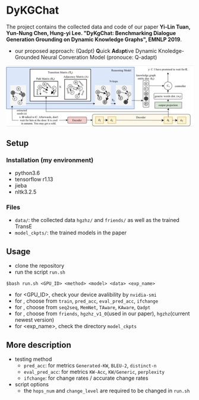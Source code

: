# DyKGChat
The project contains the collected data and code of our paper **Yi-Lin Tuan, Yun-Nung Chen, Hung-yi Lee. "DyKgChat: Benchmarking Dialogue Generation Grounding on Dynamic Knowledge Graphs", EMNLP 2019**.

* our proposed approach: (Qadpt) **Q**uick **Ad**a**pt**ive Dynamic Knoledge-Grounded Neural Converation Model (pronouce: Q-adapt)

![Qadpt](Qadpt_model.png)

## Setup
### Installation (my environment)
* python3.6
* tensorflow r1.13
* jieba
* nltk3.2.5

### Files
* `data/`: the collected data `hgzhz/` and `friends/` as well as the trained TransE
* `model_ckpts/`: the trained models in the paper


## Usage
* clone the repository
* run the script `run.sh`
```
$bash run.sh <GPU_ID> <method> <model> <data> <exp_name>
```
  * for <GPU_ID>, check your device avalibility by `nvidia-smi`
  * for <method>, choose from `train`, `pred_acc`, `eval_pred_acc`, `ifchange`
  * for <model>, choose from `seq2seq`, `MemNet`, `TAware`, `KAware`, `Qadpt`
  * for <data>, choose from `friends`, `hgzhz_v1_0`(used in our paper), `hgzhz`(current newest version)
  * for <exp_name>, check the directory `model_ckpts`

## More description
* testing method
  * `pred_acc`: for metrics `Generated-KW`, `BLEU-2`, `distinct-n`
  * `eval_pred_acc`: for metrics `KW-Acc`, `KW/Generic`, `perplexity`
  * `ifchange`: for change rates / accurate change rates
* script options
  * the `hops_num` and `change_level` are required to be changed in `run.sh`
